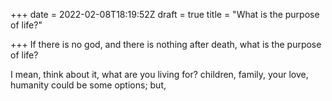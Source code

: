 +++
date = 2022-02-08T18:19:52Z
draft = true
title = "What is the purpose of life?"

+++
If there is no god, and there is nothing after death, what is the purpose of life?  
  
I mean, think about it, what are you living for? children, family, your love, humanity could be some options; but, 